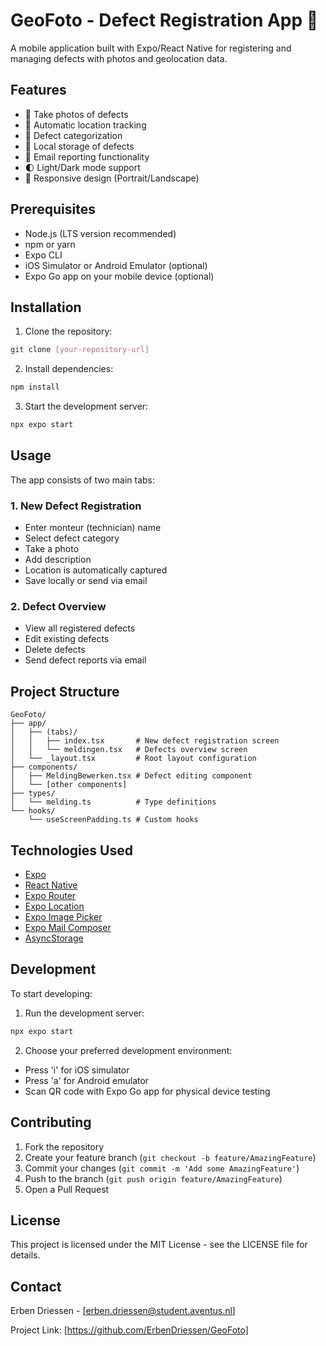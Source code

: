# GeoFoto - Defect Registration App 📱

A mobile application built with Expo/React Native for registering and managing defects with photos and geolocation data.

## Features

- 📸 Take photos of defects
- 📍 Automatic location tracking
- 📝 Defect categorization
- 💾 Local storage of defects
- 📧 Email reporting functionality
- 🌓 Light/Dark mode support
- 📱 Responsive design (Portrait/Landscape)

## Prerequisites

- Node.js (LTS version recommended)
- npm or yarn
- Expo CLI
- iOS Simulator or Android Emulator (optional)
- Expo Go app on your mobile device (optional)

## Installation

1. Clone the repository:
```bash
git clone [your-repository-url]
```

2. Install dependencies:
```bash
npm install
```

3. Start the development server:
```bash
npx expo start
```

## Usage

The app consists of two main tabs:

### 1. New Defect Registration
- Enter monteur (technician) name
- Select defect category
- Take a photo
- Add description
- Location is automatically captured
- Save locally or send via email

### 2. Defect Overview
- View all registered defects
- Edit existing defects
- Delete defects
- Send defect reports via email

## Project Structure

```
GeoFoto/
├── app/
│   ├── (tabs)/
│   │   ├── index.tsx       # New defect registration screen
│   │   └── meldingen.tsx   # Defects overview screen
│   └── _layout.tsx         # Root layout configuration
├── components/
│   ├── MeldingBewerken.tsx # Defect editing component
│   └── [other components]
├── types/
│   └── melding.ts          # Type definitions
└── hooks/
    └── useScreenPadding.ts # Custom hooks
```
 
## Technologies Used

- [Expo](https://expo.dev)
- [React Native](https://reactnative.dev)
- [Expo Router](https://docs.expo.dev/router/introduction)
- [Expo Location](https://docs.expo.dev/versions/latest/sdk/location)
- [Expo Image Picker](https://docs.expo.dev/versions/latest/sdk/imagepicker)
- [Expo Mail Composer](https://docs.expo.dev/versions/latest/sdk/mail-composer)
- [AsyncStorage](https://react-native-async-storage.github.io/async-storage)

## Development

To start developing:

1. Run the development server:
```bash
npx expo start
```

2. Choose your preferred development environment:
- Press 'i' for iOS simulator
- Press 'a' for Android emulator
- Scan QR code with Expo Go app for physical device testing

## Contributing

1. Fork the repository
2. Create your feature branch (`git checkout -b feature/AmazingFeature`)
3. Commit your changes (`git commit -m 'Add some AmazingFeature'`)
4. Push to the branch (`git push origin feature/AmazingFeature`)
5. Open a Pull Request

## License

This project is licensed under the MIT License - see the LICENSE file for details.

## Contact

Erben Driessen - [erben.driessen@student.aventus.nl]

Project Link: [https://github.com/ErbenDriessen/GeoFoto]

